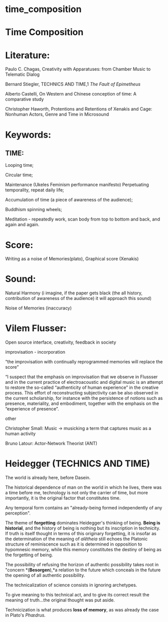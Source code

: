 # time_composition

# Time Composition

# Literature:

Paulo C. Chagas, Creativity with Apparatuses: from Chamber Music to Telematic Dialog

Bernard Stiegler, TECHNICS AND TIME,1 *The Fault of Epimetheus*

Alberto Castelli, On Western and Chinese conception of time: A comparative study

Christopher Haworth, Protentions and Retentions of Xenakis and Cage: Nonhuman Actors, Genre and Time in Microsound

# Keywords:

## TIME:

Looping time; 

Circular time; 

Maintenance (Ukeles Feminism performance manifesto) Perpetuating temporality, repeat daily life; 

Accumulation of time (a piece of awareness of the audience);

Buddhism spinning wheels;

Meditation - repeatedly work, scan body from top to bottom and back, and again and again.

# Score:

Writing as a noise of Memories(plato), Graphical score (Xenakis)

# Sound:

Natural Harmony (i imagine, if the paper gets black (the all history, contribution of awareness of the audience) it will approach this sound)

Noise of Memories (inaccuracy)

# Vilem Flusser:

Open source interface, creativity, feedback in society

improvisation - incorporation

“the improvisation with continually reprogrammed memories will replace the score”

“I suspect that the emphasis on improvisation that we observe in Flussser and in the current practice of electroacoustic and digital music is an attempt to restore the so-called “authenticity of human experience” in the creative process. This effort of reconstructing subjectivity can be also observed in the current scholarship, for instance with the persistence of notions such as presence, materiality, and embodiment, together with the emphasis on the “experience of presence”.

other

Christopher Small: Music → musicking  a term that captures music as a human activity

Bruno Latour: Actor-Network Theorist (ANT)

# Heidegger (TECHNICS AND TIME)

The world is already here, before Dasein.

The historical dependence of man on the world in which he lives, there was a time before me, technology is not only the carrier of time, but more importantly, it is the original factor that constitutes time.

Any temporal form contains an "already-being formed independently of any perception".

The theme of **forgetting** dominates Heidegger's thinking of being. **Being is historial**, and the history of being is nothing but its inscription in technicity. If truth is itself thought in terms of this originary forgetting, it is insofar as the determination of the meaning of *alêtheia* still echoes the Platonic structure of reminiscence such as it is determined in opposition to hypomnesic memory, while this memory constitutes the destiny of being as the forgetting of being.

The possibility of refusing the horizon of authentic possibility takes root in "concern *(**Besorgen**),*a relation to the future which conceals in the future the opening of all authentic possibility. 

The technicalization of science consists in ignoring archetypes.

To give meaning to this technical act, and to give its correct result the meaning of truth...the original thought was put aside.

Technicization is what produces **loss of memory**, as was already the case in Plato's *Phœdrus.*
